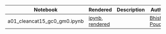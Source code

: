 |  Notebook | Rendered   | Description  |  Author |
|---|---|---|---|
| a01_cleancat15_gc0_gm0.ipynb  | [ipynb](https://github.com/bpRsh/2019_shear_analysis_after_dmstack/blob/master/Jan_2020/a02_jan10/a01_cleancat15_gc0_gm0.ipynb), [rendered](https://nbviewer.jupyter.org/github/bpRsh/2019_shear_analysis_after_dmstack/blob/master/Jan_2020/a02_jan10/a01_cleancat15_gc0_gm0.ipynb)  |   | [Bhishan Poudel](https://bhishanpdl.github.io/)  |

